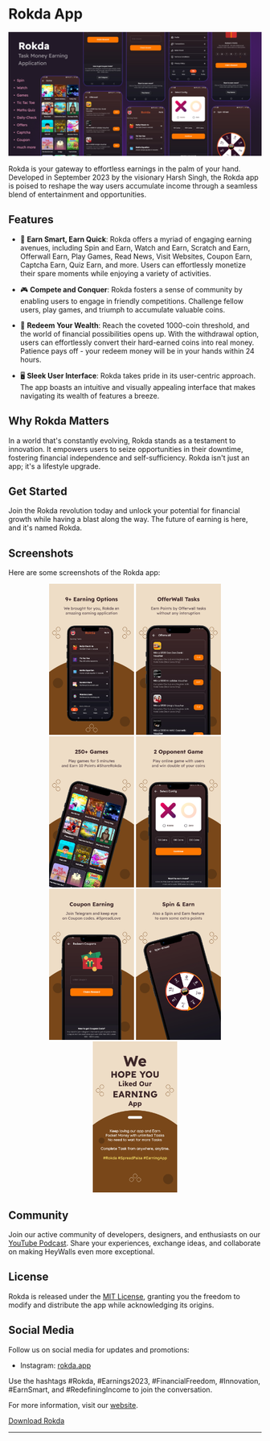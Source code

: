 # Rokda App

![Rokda Logo](https://github.com/Developer-Harsh/Rokda/blob/master/Device/feature.png?raw=true)

Rokda is your gateway to effortless earnings in the palm of your hand. Developed in September 2023 by the visionary Harsh Singh, the Rokda app is poised to reshape the way users accumulate income through a seamless blend of entertainment and opportunities.

## Features

- 💸 **Earn Smart, Earn Quick**: Rokda offers a myriad of engaging earning avenues, including Spin and Earn, Watch and Earn, Scratch and Earn, Offerwall Earn, Play Games, Read News, Visit Websites, Coupon Earn, Captcha Earn, Quiz Earn, and more. Users can effortlessly monetize their spare moments while enjoying a variety of activities.

- 🎮 **Compete and Conquer**: Rokda fosters a sense of community by enabling users to engage in friendly competitions. Challenge fellow users, play games, and triumph to accumulate valuable coins.

- 🏦 **Redeem Your Wealth**: Reach the coveted 1000-coin threshold, and the world of financial possibilities opens up. With the withdrawal option, users can effortlessly convert their hard-earned coins into real money. Patience pays off - your redeem money will be in your hands within 24 hours.

- 🖥️ **Sleek User Interface**: Rokda takes pride in its user-centric approach. The app boasts an intuitive and visually appealing interface that makes navigating its wealth of features a breeze.

## Why Rokda Matters

In a world that's constantly evolving, Rokda stands as a testament to innovation. It empowers users to seize opportunities in their downtime, fostering financial independence and self-sufficiency. Rokda isn't just an app; it's a lifestyle upgrade.

## Get Started

Join the Rokda revolution today and unlock your potential for financial growth while having a blast along the way. The future of earning is here, and it's named Rokda.

## Screenshots

Here are some screenshots of the Rokda app:

<div align="center">
    <img src="https://github.com/Developer-Harsh/Rokda/blob/master/SS/first.png?raw=true" alt="Screenshot 1" height="300" />
    <img src="https://github.com/Developer-Harsh/Rokda/blob/master/SS/second.png?raw=true" alt="Screenshot 2" height="300" />
    <img src="https://github.com/Developer-Harsh/Rokda/blob/master/SS/third.png?raw=true" alt="Screenshot 3" height="300" />
    <img src="https://github.com/Developer-Harsh/Rokda/blob/master/SS/fourth.png?raw=true" alt="Screenshot 4" height="300" />
    <img src="https://github.com/Developer-Harsh/Rokda/blob/master/SS/fifth.png?raw=true" alt="Screenshot 5" height="300" />
    <img src="https://github.com/Developer-Harsh/Rokda/blob/master/SS/sixth.png?raw=true" alt="Screenshot 6" height="300" />
    <img src="https://github.com/Developer-Harsh/Rokda/blob/master/SS/seven.png?raw=true" alt="Screenshot 7" height="300" />
</div>

## Community

Join our active community of developers, designers, and enthusiasts on our [YouTube Podcast](https://youtube.com/@developerharsh). Share your experiences, exchange ideas, and collaborate on making HeyWalls even more exceptional.

## License

Rokda is released under the [MIT License](https://github.com/DeveloperHarsh/Rokda/LICENSE), granting you the freedom to modify and distribute the app while acknowledging its origins.

## Social Media

Follow us on social media for updates and promotions:

- Instagram: [rokda.app](https://instagram.com/_developer_harsh_)

Use the hashtags #Rokda, #Earnings2023, #FinancialFreedom, #Innovation, #EarnSmart, and #RedefiningIncome to join the conversation.

For more information, visit our [website](https://play.google.com/store/apps/details?id=com.sneva.rokda).

[Download Rokda](https://play.google.com/store/apps/details?id=com.sneva.rokda)

---
